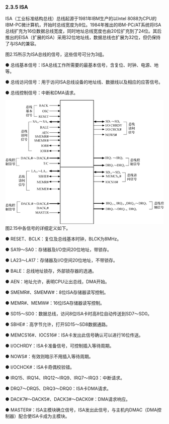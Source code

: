 ### 2.3.5 ISA

ISA（工业标准结构总线）总线起源于1981年IBM生产的以Intel 8088为CPU的IBM-PC微计算机，开始时总线宽度为8位。1984年推出的IBM-PC/AT系统将ISA总线扩充为16位数据总线宽度，同时地址总线宽度也由20位扩充到了24位。其后推出的EISA（扩展的ISA）采用32位地址线，数据总线也扩展为32位，但仍保持了与ISA的兼容。

图2.15所示为ISA总线的信号，这些信号可分为3组。

● 总线基本信号：ISA总线工作所需要的最基本信号，含复位、时钟、电源、地等。

● 总线访问信号：用于访问ISA总线设备的地址线、数据线以及相应的应答信号。

● 总线控制信号：中断和DMA请求。

![P53_38509.jpg](../images/P53_38509.jpg)
图2.15中各信号的详细定义如下。

● RESET、BCLK：复位及总线基本时钟，BLCK为8MHz。

● SA19～SA0：存储器及I/O空间20位地址，带锁存。

● LA23～LA17：存储器及I/O空间20位地址，不带锁存。

● BALE：总线地址锁存，外部锁存器的选通。

● AEN：地址允许，表明CPU让出总线，DMA开始。

● SMEMR#、SMEMW#：8位ISA存储器读写控制。

● MEMR#、MEMW#：16位ISA存储器读写控制。

● SD15～SD0：数据总线，访问8位ISA卡时高8位自动传送到SD7～SD0。

● SBHE#：高字节允许，打开SD15～SD8数据通路。

● MEMCS16#、IOCS16#：ISA卡发出此信号确认可以进行16位传送。

● I/OCHRDY：ISA卡准备信号，可控制插入等待周期。

● NOWS#：有效则暗示不用插入等待周期。

● I/OCHCK#：ISA卡奇偶校验错。

● IRQ15、IRQ14、IRQ12～IRQ9、IRQ7～IRQ3：中断请求。

● DRQ7～DRQ5、DRQ3～DRQ0：ISA卡DMA请求。

● DACK7#～DACK5#、DACK3#～DACK0#：DMA请求响应。

● MASTER#：ISA主模块确立信号，ISA发出此信号，与主机内DMAC（DMA控制器）配合使ISA卡成为主模块。

